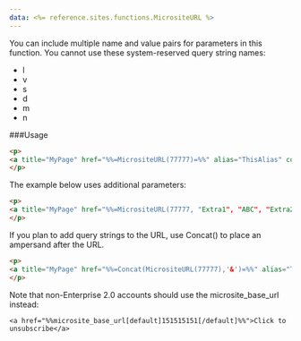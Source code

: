 ```yaml
---
data: <%= reference.sites.functions.MicrositeURL %>
---
```

You can include multiple name and value pairs for parameters in this function. You cannot use these system-reserved query string names:
*  l
*  v
*  s
*  d
*  m
*  n

###Usage
```html
<p>
<a title="MyPage" href="%%=MicrositeURL(77777)=%%" alias="ThisAlias" conversion="false">Click to unsubscribe</a>
</p>
```
The example below uses additional parameters:

```html
<p>
<a title="MyPage" href="%%=MicrositeURL(77777, "Extra1", "ABC", "Extra2", "123")=%%" alias="ThisAlias" conversion="false">Click to unsubscribe</a>
</p>
```
If you plan to add query strings to the URL, use Concat() to place an ampersand after the URL.

```html
<p>
<a title="MyPage" href="%%=Concat(MicrositeURL(77777),'&')=%%" alias="ThisAlias" conversion="false">Click to unsubscribe</a>
</p>
```
Note that non-Enterprise 2.0 accounts should use the microsite_base_url instead:
```
<a href="%%microsite_base_url[default]151515151[/default]%%">Click to unsubscribe</a>
```